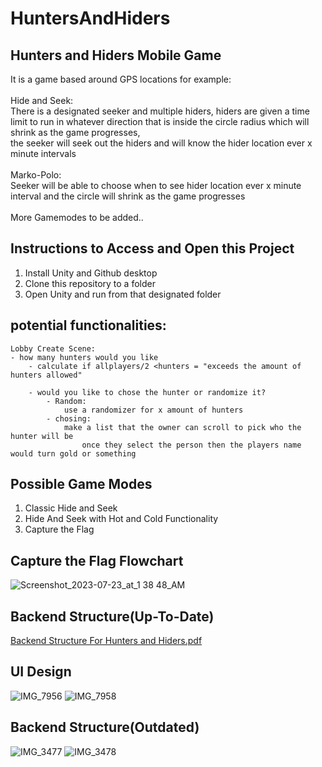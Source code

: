 # HuntersAndHiders
## Hunters and Hiders Mobile Game
It is a game based around GPS locations for example: <br />
<br />
Hide and Seek: <br />
There is a designated seeker and multiple hiders, hiders are given a time limit to run in whatever direction that is inside the circle radius which will shrink as the game progresses, <br />
the seeker will seek out the hiders and will know the hider location ever x minute intervals <br />
<br />
Marko-Polo: <br />
Seeker will be able to choose when to see hider location ever x minute interval and the circle will shrink as the game progresses <br />
<br />
More Gamemodes to be added..


## Instructions to Access and Open this Project
1. Install Unity and Github desktop <br />
2. Clone this repository to a folder
3. Open Unity and run from that designated folder



## potential functionalities:

	Lobby Create Scene:
	- how many hunters would you like
		- calculate if allplayers/2 <hunters = "exceeds the amount of hunters allowed"
		
		- would you like to chose the hunter or randomize it?
			- Random:
				use a randomizer for x amount of hunters
			- chosing:
				make a list that the owner can scroll to pick who the hunter will be 
					once they select the person then the players name would turn gold or something 
## Possible Game Modes
1. Classic Hide and Seek
2. Hide And Seek with Hot and Cold Functionality
3. Capture the Flag

## Capture the Flag Flowchart
![Screenshot_2023-07-23_at_1 38 48_AM](https://github.com/gunner9001/HuntersAndHiders/blob/main/ProjectDocuments/CaptureTheFlagFlowchart.png)

## Backend Structure(Up-To-Date)
[Backend Structure For Hunters and Hiders.pdf](https://github.com/gunner9001/HuntersAndHiders/blob/main/ProjectDocuments/BackendStructureForHuntersandHiders.pdf)

## UI Design 
![IMG_7956](https://github.com/gunner9001/HuntersAndHiders/blob/main/ProjectDocuments/UIFlowChart_Part1.png)
![IMG_7958](https://github.com/gunner9001/HuntersAndHiders/blob/main/ProjectDocuments/UIFlowChart_Part2.png)

## Backend Structure(Outdated)
![IMG_3477](https://github.com/gunner9001/HuntersAndHiders/blob/main/ProjectDocuments/BackendStructureOutdated_Part1.jpg)
![IMG_3478](https://github.com/gunner9001/HuntersAndHiders/blob/main/ProjectDocuments/BackendStructureOutdated_Part2.jpg)
